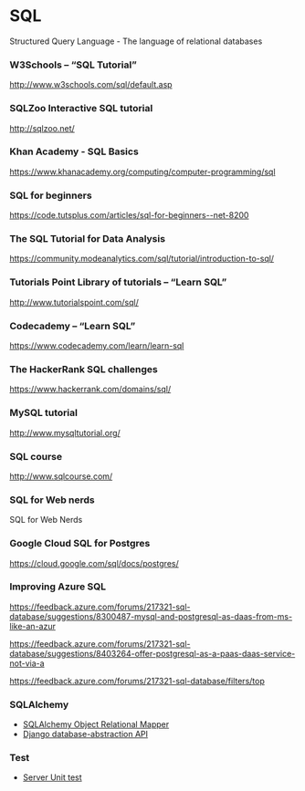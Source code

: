 # SQL
Structured Query Language - The language of relational databases

### W3Schools – “SQL Tutorial”
http://www.w3schools.com/sql/default.asp

### SQLZoo Interactive SQL tutorial
http://sqlzoo.net/

### Khan Academy - SQL Basics
https://www.khanacademy.org/computing/computer-programming/sql

### SQL for beginners
https://code.tutsplus.com/articles/sql-for-beginners--net-8200

### The SQL Tutorial for Data Analysis
https://community.modeanalytics.com/sql/tutorial/introduction-to-sql/

### Tutorials Point Library of tutorials – “Learn SQL”
http://www.tutorialspoint.com/sql/

### Codecademy – “Learn SQL”
https://www.codecademy.com/learn/learn-sql

### The HackerRank SQL challenges
https://www.hackerrank.com/domains/sql/

### MySQL tutorial
http://www.mysqltutorial.org/

### SQL course
http://www.sqlcourse.com/

### SQL for Web nerds
SQL for Web Nerds

### Google Cloud SQL for Postgres
https://cloud.google.com/sql/docs/postgres/

### Improving Azure SQL
https://feedback.azure.com/forums/217321-sql-database/suggestions/8300487-mysql-and-postgresql-as-daas-from-ms-like-an-azur

https://feedback.azure.com/forums/217321-sql-database/suggestions/8403264-offer-postgresql-as-a-paas-daas-service-not-via-a

https://feedback.azure.com/forums/217321-sql-database/filters/top

### SQLAlchemy

+ [SQLAlchemy Object Relational Mapper](http://docs.sqlalchemy.org/en/latest/orm/tutorial.html)
+ [Django database-abstraction API](https://docs.djangoproject.com/en/1.11/topics/db/queries/)

### Test

+ [Server Unit test](https://msdn.microsoft.com/en-us/library/jj851212(v=vs.103).aspx)
